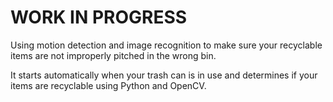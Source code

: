 # WORK IN PROGRESS 

Using motion detection and image recognition to make sure your recyclable items are not improperly pitched in the wrong bin.

It starts automatically when your trash can is in use and determines if your items are recyclable using Python and OpenCV. 
